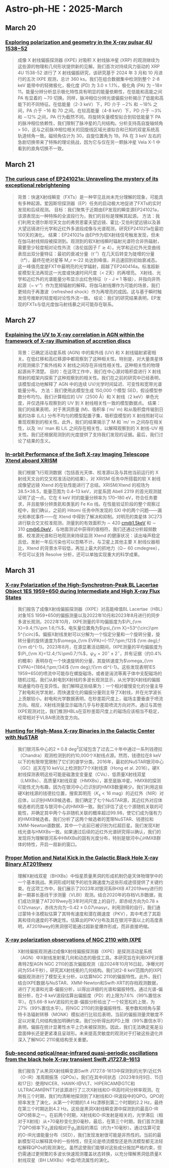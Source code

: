 # Astro-ph-HE：2025-March
## March 20
### [Exploring polarization and geometry in the X-ray pulsar 4U 1538−52](https://arxiv.org/pdf/2503.13720v1)

> 成像 X 射线偏振探测器 (IXPE) 对吸积 X 射线脉冲星 (XRP) 的观测继续为这些源的物理和几何形状提供新的见解。我们首次对持续风力驱动的 XRP 4U 1538-52 进行了 X 射线偏振研究，该研究基于 2024 年 3 月和 10 月进行的五次 IXPE 观测，总计 360 ks。我们在组合数据集中检测到整个 2-8 keV 能带中的轻微极化，极化度 (PD) 为 3.0 ± 1.1%，极化角 (PA) 为 −18± 11。能量分辨分析显示极化特性具有明显的能量依赖性，在低能和高能之间 PA 有显着的 ∼70 切换。同样，脉冲相位分辨光谱偏振分析揭示了低能和高能下的不同特征。在低能量（2-3 keV）下，PD 介于 ∼2% 和 ∼18% 之间，PA 介于 −16 和 70 之间。在较高能量（4-8 keV）下，PD 介于 ∼3% 和 ∼12% 之间，PA 行为截然不同。将旋转矢量模型拟合到较低能量下 PA 的脉冲相位依赖性，我们限制了脉冲星的几何结构。分析支持高自旋轴倾角 > 50，这与之前脉冲相位相关的回旋线区域光谱拟合和已知的双星系统高轨道倾角一致。磁倾角估计为 30，自旋位置角为 19。PA 在 3 keV 左右的急剧切换带来了特殊的理论挑战，因为它与仅在另一颗脉冲星 Vela X-1 中看到的直角切换不一致。

## March 21
### [The curious case of EP241021a: Unraveling the mystery of its exceptional rebrightening](https://arxiv.org/pdf/2503.14588v1)

> 背景：快速X射线瞬变（FXTs）是一种罕见且尚未充分理解的现象，可能具有多种起源。爱因斯坦探测器（EP）任务的启动极大地促进了FXTs的实时发现和后续观测。
> 目标：我们聚焦于近期由EP发现的瞬变源EP241021a，该源表现出一种特殊的全波段行为，我们的目标是理解其起源。
> 方法：我们利用文德尔斯坦天文台的弗劳恩霍夫望远镜、霍比-艾伯利望远镜以及甚大望远镜进行光学和近红外多波段成像与光谱观测，研究EP241021a在最初100天的演化。
> 结果：EP241021a 由EP作为软X射线信号触发发现，但未在伽马射线频段被探测到。观测到的软X射线瞬时辐射光谱符合非热辐射，需要至少轻度相对论性外流（洛伦兹因子 Γ ≳ 4）。光学和近红外光变曲线表现出双分量特征：最初的衰减分量（t⁻¹）在几天后转变为陡增的分量（t⁴），最终在绝对星等 M_r ≈-22 处达到峰值，并迅速回到初始衰减态。这一峰值亮度是FXT中最明亮的光学辐射，超越了EP240414a。标准超新星模型无法再现这一光度或快速时间尺度（< 2天）的再增亮。
> X射线、光学和近红外的光谱能量分布显示出红色特征（r - J ≈ 1 等级），并指向非热起源（~ ν⁻¹）作为宽频辐射的解释。将伽马射线爆作为可能的场景，我们更倾向于再激波（refreshed shock）作为再增亮的成因。这与基于瞬时触发信号推断的轻度相对论性外流一致。
> 结论：我们的研究结果表明，EP发现的FXTs与低光度伽马射线暴之间可能存在联系。

## March 27
### [Explaining the UV to X-ray correlation in AGN within the framework of X-ray illumination of accretion discs](https://arxiv.org/pdf/2503.20770v1)

> 背景：已确定活动星系核 (AGN) 中的紫外线 (UV) 和 X 射线辐射紧密相关。在低红移和高红移源中都观察到了这种相关性。特别是，对大量类星体的观测揭示了紫外线和 X 射线之间存在非线性相关性。这种相关性的物理起源尚不清楚。
> 目的：在这项工作中，我们在中心源对吸积盘进行 X 射线照射的框架内探索了这种观察到的相关性。我们在之前的研究中已经表明，该模型成功地解释了 AGN 中的连续 UV/光学时间延迟、可变性和宽带光谱能量分布。
> 方法：我们使用此模型生成 150,000 个模型 SED，假设模型参数分布均匀。我们计算相应的 UV（2500 Å）和 X 射线（2 keV）单色光度，并仅选择与观察到的 UV 到 X 射线相关性一致的模型数据点。
> 结果：我们的结果表明，对于黑洞质量 (M)、吸积率 (˙m/ ˙m) 和从吸积盘传输到日冕的功率 (L/L) 分布不均匀的模型配置子集，吸积盘模型的 X 射线照射可以重现观察到的相关性。此外，我们的结果揭示了 M 和 ˙m/ ˙m 之间存在相关性，以及 ˙m/ ˙man 和 L/L 之间存在相关性，以解释观察到的 X 射线-UV 相关性。我们还根据观测到的光度提供了支持我们发现的证据。最后，我们讨论了结果的含义。

### [In-orbit Performance of the Soft X-ray Imaging Telescope Xtend aboard XRISM](https://arxiv.org/pdf/2503.20180v1)
> 我们根据飞行观测数据（包括首光天体、校准源以及与其他当前运行的 X 射线天文台的交叉校准活动的结果），对 XRISM 任务中所搭载的软 X 射线成像望远镜 Xtend 的在轨性能进行了总结。XRISM/Xtend 的视场为 38.5×38.5，能量范围为 0.4–13 keV，对星系团 Abell 2319 的首光观测就证明了这一点。它在 6 keV 时的能量分辨率为 170–180 eV，符合任务要求，并且能够分辨类氦和类氢的 Fe Kα 线。在性能验证阶段的整个观察过程中，我们确认，之前的 Hitomi 任务中所发现的 SXI 中的两个问题——漏光和串扰事件——在 Xtend 中得到了解决和抑制。对明亮的类星体 3C273 进行联合交叉校准观测，测量到的有效面积为 ∼ 420 cm@1.5keV 和 ∼ 310 cm@6.0keV，与地面测试中获得的值相符。我们还通过分析超频数据、校准源光谱和日地观测来持续监测 Xtend 的健康状况：读出噪声稳定且低，发射一年后污染也可以忽略不计。与卫星上其他主要 X 射线仪器相比，Xtend 的背景水平较低，再加上最大的抓地力（Ω∼ 60 cmdegree），不仅可以支持 Resolve 分析，还可以单独实现重大的科学成果。

## March 31
### [X-ray Polarization of the High-Synchrotron-Peak BL Lacertae Object 1ES 1959+650 during Intermediate and High X-ray Flux States](https://arxiv.org/pdf/2503.21344v1)

> 我们报告了成像X射线偏振探测器（IXPE）对高能峰值BL Lacertae（HBL）对象1ES 1959+650的偏振测量以及2022年10月和2023年8月进行的同步多波长观测。2022年10月，IXPE测量的平均偏振度为$\Pi_{\rm X}=9.4;!%\pm 1.6;!%$，电矢量位置角为$\psi_{\rm X}=53^{\circ}\pm 5^{\circ}$。偏振X射线发射可以分解为一个恒定分量和一个旋转分量，旋转分量的旋转速度为$\omega_{\rm EVPA}=(-117;!\pm;!12)$ 
{\rm deg}\;\!{\rm d}^{-1}。2023年8月，在源显著活动期间，IXPE测量的平均偏振度为$\Pi_{\rm X}=12.4;!%\pm0.7;!%$，$\psi_X=20^{\circ}\pm2^{\circ}$，并有证据（约0.4%的概率）表明存在一个快速旋转的分量，其旋转速度为$\omega_{\rm EVPA}=(1864;!\pm;!34)$ {\rm deg}\;\!{\rm d}^{-1}。这些发现表明1ES 1959+650的喷流中可能存在螺旋磁场，或者是湍流等离子体中支配磁场的随机过程。我们从射电到X射线的多波长观测显示，从光学到X射线的偏振和通量均存在变异性。我们解释这些结果为：一个相对缓慢变化的分量主导了射电和光学发射，而快速变化的偏振分量则主导了X射线，并在光学波长上贡献较小。射电和光学数据表明，在秒差距尺度上，磁场主要垂直于喷流方向。相反，X射线测量显示磁场几乎与秒差距喷流方向对齐。通过与其他IXPE观测对比，我们推测HBLs在亚秒差距尺度上的磁场应该相当不稳定，经常相对于VLBA喷流改变方向。

### [Hunting for High-Mass X-ray Binaries in the Galactic Center with NuSTAR](https://arxiv.org/pdf/2503.21139v1)

> 我们银河系中心的$2\times0.8$ deg$^2$区域包含了过去二十年中通过一系列钱德拉（Chandra）观测检测到的约10,000个X射线点源。然而，钱德拉在8 keV以下的有限带宽限制了它们的谱学分类。2016年，最初的NuSTAR银河中心（GC）巡天在10 keV以上检测到77个X射线源（Hong et al. 2016）。硬X射线探测表明这些可能是磁激变变量星（CVs）、低质量X射线双星（LMXBs）、高质量X射线双星（HMXBs），甚至是脉冲星。HMXB的探测可能性尤为有趣，因为在银河中心已识别的HMXB数量稀少。我们利用这些硬X射线源的钱德拉位置，搜索其明亮（$K_s\lt16$ mag）的近红外（NIR）对应体，以识别HMXB候选者。我们确定了七个NuSTAR源，其近红外对应体候选者的亮度与银河中心的HMXB一致。我们评估了这七个源随机关联的可能性，并确定其中两个与非随机关联的概率超过$99.98%$，使它们成为强有力的HMXB候选者。我们分析了这两个候选者的宽带NuSTAR、钱德拉和XMM-Newton谱数据，其中一个此前已被识别为红超巨星。我们发现X射线光谱与HMXBs一致。如果通过后续的近红外光谱研究得以确认，我们的发现将为理解银河系中HMXBs的固有光度分布，特别是银河中心HMXB群体的特性，开启一扇新的窗口。

### [Proper Motion and Natal Kick in the Galactic Black Hole X-ray Binary AT2019wey](https://arxiv.org/pdf/2503.21119v1)
> 理解X射线双星（BHXBs）中恒星质量黑洞的形成机制仍是天体物理学中的一个基本挑战。黑洞形成时赋予的初生踢速度为这些形成途径提供了关键约束。在这项工作中，我们展示了2023年对银河系BHXB AT2019wey进行的新一期甚长基线干涉测量（VLBI）观测。结合2020年的存档VLBI数据，我们成功测量了AT2019wey在3年时间尺度上的自行，即赤经方向为$0.78\pm0.12$\masyr，赤纬方向为$-0.42\pm0.07$\masyr。利用测得的自行，我们通过蒙特卡洛模拟估算了其特有速度和潜在踢速度（PKV），其中考虑了其距离和径向速度的不确定性。估算出的PKV分布及其在银河平面以上的高度表明，AT2019wey的黑洞很可能通过超新星爆炸形成，而非直接坍缩。

### [X-ray polarization observations of NGC 2110 with IXPE](https://arxiv.org/pdf/2503.20892v1)

> X射线偏振观测通过成像X射线偏振探测器（IXPE）是探测活动星系核（AGN）中X射线发射冕几何和动态的极佳工具。本研究旨在利用IXPE对塞弗特2型AGN NGC 2110的首次偏振观测（自2024年10月16日起，净曝光时间为554千秒），研究其X射线冕的几何结构。我们对2-8 keV范围内的IXPE偏振观测进行了模型无关分析，以估算NGC 2110的偏振特性。此外，我们结合IXPE数据与NuSTAR、XMM-Newton和Swift-XRT的存档观测数据，进行了光谱和光谱-偏振分析，以得出详细的光谱和偏振特性。通过光谱-偏振分析，在2-8 keV波段估算出偏振度（PD）的上限为7.6%（99%置信水平）。在5.66-8 keV波段的光谱-偏振分析给出了一个较宽松的上限，为27%（99%置信水平）。将NGC 2110的测量偏振特性、冕参数和倾角与蒙特卡洛辐射转移（MONK）模拟进行比较后表明，当前的偏振测量灵敏度不足以对冕几何结构施加明确约束。我们分析得出的PD上限（99%置信水平）表明，偏振在统计显著性水平上仍未被探测到。因此，我们无法确定冕是沿盘面伸长还是更紧凑且呈球形。未来提高灵敏度的观测对于打破这些退化并深入了解NGC 2110冕结构至关重要。

### [Sub-second optical/near-infrared quasi-periodic oscillations from the black hole X-ray transient Swift J1727.8–1613](https://arxiv.org/pdf/2503.20862v1)
> 我们报告了从黑洞X射线瞬变源Swift J1727.8-1613中探测到的光学/近红外（O-IR）准周期振荡（QPOs）。我们在其中间状态（2023年9月9日、15日和17日）使用NICER、HAWK-I@VLT、HIPERCAM@GTC和ULTRACAM@NTT对该源进行了三次X射线和O-IR高时间分辨率观测。在所有三个时期，我们均清晰地探测到了X射线和O-IR波段中的QPO。QPO的频率发生了演化，从第一个时期的1.4 Hz漂移到第二个时期的2.2 Hz，最终在第三个时期达到4.2 Hz。这些是黑洞X射线瞬变源中探测到的最高O-IR QPO频率之一。在前两个时期，X射线和O-IR发射是相关的，光学滞后（相对于X射线）从+70毫秒变化到0毫秒。最后，在第三个时期，我们首次测量了QPO频率下$z_s$波段相对于$g_s$波段的滞后（约为+10毫秒）。通过估算可变的O-IR光谱能量分布（SED），我们发现发射很可能是非热性的。当前的最新模型可以解释其中的一些特性，但无论是喷流模型还是热流模型都无法轻松解释QPOs的观测演化。虽然这使我们能够对这些成分施加严格约束，但仍需通过更频繁的多波长快速观测覆盖状态转换，以充分理解黑洞低质量X射线双星（BH LMXBs）中盘/喷流属性的演化。
